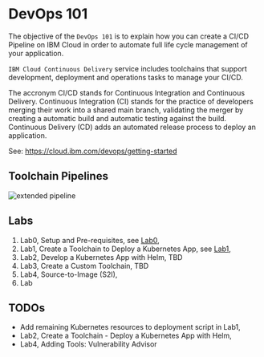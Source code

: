 # DevOps 101

The objective of the `DevOps 101` is to explain how you can create a CI/CD Pipeline on IBM Cloud in order to automate full life cycle management of your application.

`IBM Cloud Continuous Delivery` service includes toolchains that support development, deployment and operations tasks to manage your CI/CD.

The accronym CI/CD stands for Continuous Integration and Continuous Delivery. Continuous Integration (CI) stands for the practice of developers merging their work into a shared main branch, validating the merger by creating a automatic build and automatic testing against the build. Continuous Delivery (CD) adds an automated release process to deploy an application.

See: https://cloud.ibm.com/devops/getting-started

## Toolchain Pipelines

![extended pipeline](images/ibmcloud-devops-extended-toolchain.png)

## Labs

1. Lab0, Setup and Pre-requisites, see [Lab0](Lab0/README.md),
2. Lab1, Create a Toolchain to Deploy a Kubernetes App, see [Lab1](Lab1/README.md),
3. Lab2, Develop a Kubernetes App with Helm, TBD
4. Lab3, Create a Custom Toolchain, TBD
5. Lab4, Source-to-Image (S2I),
6. Lab

## TODOs

* Add remaining Kubernetes resources to deployment script in Lab1,
* Lab2, Create a Toolchain - Deploy a Kubernetes App with Helm,
* Lab4, Adding Tools: Vulnerability Advisor

